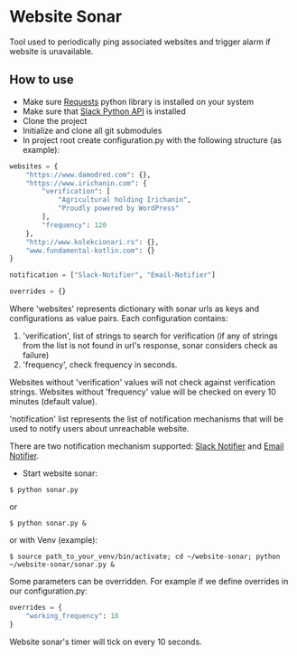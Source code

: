 # Website Sonar

Tool used to periodically ping associated websites and trigger alarm if website is unavailable.

## How to use

- Make sure [Requests](http://docs.python-requests.org/en/latest/) python library is installed on your system
- Make sure that [Slack Python API](https://github.com/slackapi/python-slackclient) is installed
- Clone the project
- Initialize and clone all git submodules
- In project root create configuration.py with the following structure (as example):

```python
websites = {
    "https://www.damodred.com": {},
    "https://www.irichanin.com": {
        "verification": [
            "Agricultural holding Irichanin",
            "Proudly powered by WordPress"
        ],
        "frequency": 120
    },
    "http://www.kolekcionari.rs": {},
    "www.fundamental-kotlin.com": {}
}

notification = ["Slack-Notifier", "Email-Notifier"]

overrides = {}
```

Where 'websites' represents dictionary with sonar urls as keys and configurations as value pairs.
Each configuration contains:
    
1. 'verification', list of strings to search for verification (if any of strings from the list is not found in url's response, sonar considers check as failure)
2. 'frequency', check frequency in seconds.

Websites without 'verification' values will not check against verification strings.
Websites without 'frequency' value will be checked on every 10 minutes (default value).

'notification' list represents the list of notification mechanisms that will be used to notify users about unreachable website.

There are two notification mechanism supported: [Slack Notifier](https://github.com/milos85vasic/Slack-Notifier) and
 [Email Notifier](https://github.com/milos85vasic/Email-Notifier).

- Start website sonar:
```
$ python sonar.py
```

or

```
$ python sonar.py &
```

or with Venv (example):

```
$ source path_to_your_venv/bin/activate; cd ~/website-sonar; python ~/website-sonar/sonar.py &
```

Some parameters can be overridden. For example if we define overrides in our configuration.py:

```python
overrides = {
    "working_frequency": 10
}
```

Website sonar's timer will tick on every 10 seconds.